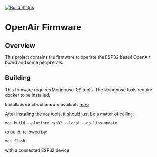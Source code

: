 [![Build Status](https://travis-ci.com/OpenAirCgn/openair-firmware-mg.svg?branch=master)](https://travis-ci.com/OpenAirCgn/openair-firmware-mg)
# OpenAir Firmware

## Overview

This project contains the firmware to operate the ESP32 based OpenAir board and some peripherals.

## Building

This firmware requires Mongoose-OS tools. The Mongoose tools require docker to be installed.

Installation instructions are available [ here ]( https://mongoose-os.com/docs/mongoose-os/quickstart/setup.md#1-download-and-install-mos-tool )

After installing the `mos` tools, it should just be a matter of calling:

````
mos build --platform esp32 --local --no-libs-update
````

to build, followed by:

````
mos flash
````

with a connected ESP32 device.

